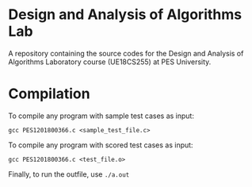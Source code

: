 # Design and Analysis of Algorithms Lab
A repository containing the source codes for the Design and Analysis of Algorithms Laboratory course (UE18CS255) at PES University.

# Compilation
To compile any program with sample test cases as input: 

```gcc PES1201800366.c <sample_test_file.c>```

To compile any program with scored test cases as input: 

```gcc PES1201800366.c <test_file.o>```

Finally, to run the outfile, use ```./a.out```
